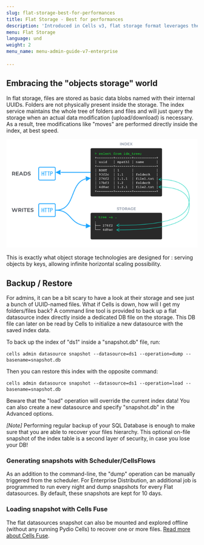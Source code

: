 ```yaml
---
slug: flat-storage-best-for-performances
title: Flat Storage - Best for performances
description: 'Introduced in Cells v3, flat storage format leverages the object storage approach for high performances and scalability.'
menu: Flat Storage
language: und
weight: 2
menu_name: menu-admin-guide-v7-enterprise

---
```

## Embracing the "objects storage" world

In flat storage, files are stored as basic data blobs named with their internal UUIDs. Folders are not physically present inside the storage. The index service maintains the whole tree of folders and files and will just query the storage when an actual data modification (upload/download) is necessary.
As a result, tree modifications like "moves" are performed directly inside the index, at best speed. 

![](../../images/4_connecting_your_storage/datasource-format-flat.png)

This is exactly what object storage technologies are designed for : serving objects by keys, allowing infinite horizontal scaling possibility.

## Backup / Restore

For admins, it can be a bit scary to have a look at their storage and see just a bunch of UUID-named files. What if Cells is down, how will I get my folders/files back? A command line tool is provided to back up a flat datasource index directly inside a dedicated DB file on the storage. This DB file can later on be read by Cells to initialize a new datasource with the saved index data.

To back up the index of "ds1" inside a "snapshot.db" file, run:
```
cells admin datasource snapshot --datasource=ds1 --operation=dump --basename=snapshot.db 
```
Then you can restore this index with the opposite command:
```
cells admin datasource snapshot --datasource=ds1 --operation=load --basename=snapshot.db 
```
Beware that the "load" operation will override the current index data! You can also create a new datasource and specify "snapshot.db" in the Advanced options.

_[Note]_ Performing regular backup of your SQL Database is enough to make sure that you are able to recover your files hierarchy. This optional on-file snapshot of the index table is a second layer of security, in case you lose your DB!

### Generating snapshots with Scheduler/CellsFlows

As an addition to the command-line, the "dump" operation can be manually triggered from the scheduler. For Enterprise Distribution, an additional job is programmed to run every night and dump snapshots for every Flat datasources. By default, these snapshots are kept for 10 days.

### Loading snapshot with Cells Fuse

The flat datasources snapshot can also be mounted and explored offline (without any running Pydio Cells) to recover one or more files. [Read more about Cells Fuse](./recovering-flat-storage-datasource-cells-fuse).